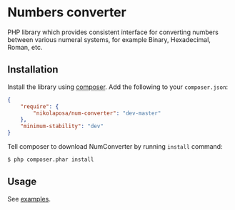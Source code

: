# Numbers converter

PHP library which provides consistent interface for converting numbers between various numeral systems,
for example Binary, Hexadecimal, Roman, etc.

## Installation

Install the library using [composer](http://getcomposer.org/). Add the following to your `composer.json`:

```json
{
    "require": {
        "nikolaposa/num-converter": "dev-master"
    },
    "minimum-stability": "dev"
}
```

Tell composer to download NumConverter by running `install` command:

```bash
$ php composer.phar install
```

## Usage

See [examples](https://github.com/nikolaposa/num-converter/blob/master/examples).
